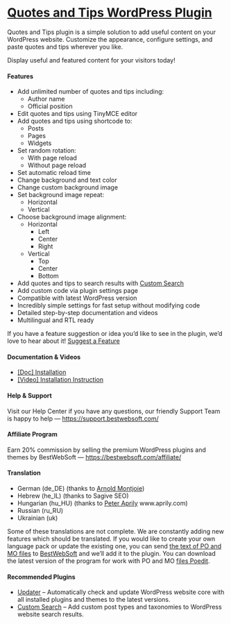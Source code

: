 <a href="https://bestwebsoft.com/products/wordpress/plugins/quotes-and-tips/" target=_blank>Quotes and Tips WordPress Plugin</a>
========================

<p>Quotes and Tips plugin is a simple solution to add useful content on your WordPress website. Customize the appearance, configure settings, and paste quotes and tips wherever you like.</p>
<p>Display useful and featured content for your visitors today!</p>
<p><span class="embed-youtube" style="text-align:center; display: block;"></span></p>
<h4>Features</h4>
<ul>
<li>Add unlimited number of quotes and tips including:
<ul>
<li>Author name</li>
<li>Official position</li>
</ul>
</li>
<li>Edit quotes and tips using TinyMCE editor</li>
<li>Add quotes and tips using shortcode to:
<ul>
<li>Posts</li>
<li>Pages</li>
<li>Widgets</li>
</ul>
</li>
<li>Set random rotation:
<ul>
<li>With page reload</li>
<li>Without page reload</li>
</ul>
</li>
<li>Set automatic reload time</li>
<li>Change background and text color</li>
<li>Change custom background image</li>
<li>Set background image repeat:
<ul>
<li>Horizontal</li>
<li>Vertical</li>
</ul>
</li>
<li>Choose background image alignment:
<ul>
<li>Horizontal
<ul>
<li>Left</li>
<li>Center</li>
<li>Right</li>
</ul>
</li>
<li>Vertical
<ul>
<li>Top</li>
<li>Center</li>
<li>Bottom</li>
</ul>
</li>
</ul>
</li>
<li>Add quotes and tips to search results with <a href="https://bestwebsoft.com/products/wordpress/plugins/custom-search/?k=02f29128229d89fbd99d8251200ff455" rel="nofollow">Custom Search</a></li>
<li>Add custom code via plugin settings page</li>
<li>Compatible with latest WordPress version</li>
<li>Incredibly simple settings for fast setup without modifying code</li>
<li>Detailed step-by-step documentation and videos</li>
<li>Multilingual and RTL ready</li>
</ul>
<p>If you have a feature suggestion or idea you&#8217;d like to see in the plugin, we&#8217;d love to hear about it! <a href="https://support.bestwebsoft.com/hc/en-us/requests/new" rel="nofollow">Suggest a Feature</a></p>
<h4>Documentation &amp; Videos</h4>
<ul>
<li><a href="https://bestwebsoft.com/documentation/how-to-install-a-wordpress-product/how-to-install-a-wordpress-plugin/">[Doc] Installation</a></li>
<li><a href="https://www.youtube.com/watch?v=tEOjkZrwdNA" rel="nofollow">[Video] Installation Instruction</a></li>
</ul>
<h4>Help &amp; Support</h4>
<p>Visit our Help Center if you have any questions, our friendly Support Team is happy to help — <a href="https://support.bestwebsoft.com/" rel="nofollow">https://support.bestwebsoft.com/</a></p>
<h4>Affiliate Program</h4>
<p>Earn 20% commission by selling the premium WordPress plugins and themes by BestWebSoft — <a href="https://bestwebsoft.com/affiliate/" rel="nofollow">https://bestwebsoft.com/affiliate/</a></p>
<h4>Translation</h4>
<ul>
<li>German (de_DE) (thanks to <a href="mailto:&#097;&#x72;&#110;&#x6f;&#108;d&#x40;&#109;&#x6f;&#110;&#x74;&#106;&#x6f;&#105;&#x65;&#046;&#x64;&#101;" rel="nofollow">Arnold Montjoie</a>)</li>
<li>Hebrew (he_IL) (thanks to Sagive SEO)</li>
<li>Hungarian (hu_HU) (thanks to <a href="mailto:&#x73;&#x6f;&#x6c;&#x61;&#x72;s&#105;&#100;&#101;&#048;&#057;&#064;&#x67;&#x6d;&#x61;&#x69;&#x6c;&#x2e;c&#111;&#109;" rel="nofollow">Peter Aprily</a> www.aprily.com)</li>
<li>Russian (ru_RU)</li>
<li>Ukrainian (uk)</li>
</ul>
<p>Some of these translations are not complete. We are constantly adding new features which should be translated. If you would like to create your own language pack or update the existing one, you can send <a href="https://codex.wordpress.org/Translating_WordPress" rel="nofollow">the text of PO and MO files</a> to <a href="https://support.bestwebsoft.com/hc/en-us/requests/new" rel="nofollow">BestWebSoft</a> and we&#8217;ll add it to the plugin. You can download the latest version of the program for work with PO and MO <a href="http://www.poedit.net/download.php" rel="nofollow">files Poedit</a>.</p>
<h4>Recommended Plugins</h4>
<ul>
<li><a href="https://bestwebsoft.com/products/wordpress/plugins/updater/?k=e8f05fa90cedfd3a96483e8f0ca60ab5" rel="nofollow">Updater</a> &#8211; Automatically check and update WordPress website core with all installed plugins and themes to the latest versions.</li>
<li><a href="https://bestwebsoft.com/products/wordpress/plugins/custom-search/?k=02f29128229d89fbd99d8251200ff455" rel="nofollow">Custom Search</a> &#8211; Add custom post types and taxonomies to WordPress website search results.</li>
</ul>
